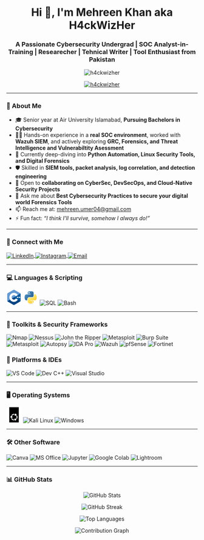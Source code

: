 <h1 align="center">Hi 👋, I'm Mehreen Khan aka H4ckWizHer</h1>
<h3 align="center">A Passionate Cybersecurity Undergrad | SOC Analyst-in-Training | Researecher | Tehnical Writer | Tool Enthusiast from Pakistan</h3>

<p align="center">
  <img src="https://komarev.com/ghpvc/?username=h4ckwizher&label=Profile%20views&color=0e75b6&style=flat" alt="h4ckwizher" />
</p>

<p align="center">
  <a href="https://github.com/ryo-ma/github-profile-trophy"><img src="https://github-profile-trophy.vercel.app/?username=h4ckwizher&theme=dracula&margin-w=15&margin-h=15&column=7" alt="h4ckwizher" /></a>
</p>

---

### 🧠 About Me

- 🎓 Senior year at Air University Islamabad, **Pursuing Bachelors in Cybersecurity**
- 👨‍💻 Hands-on experience in a **real SOC environment**, worked with **Wazuh SIEM**, and actively exploring **GRC, Forensics, and Threat Intelligence and Vulnerabiltity Asessment**
- 🔭 Currently deep-diving into **Python Automation, Linux Security Tools, and Digital Forensics**
- 🛡️ Skilled in **SIEM tools, packet analysis, log correlation, and detection engineering**
- 🤝 Open to **collaborating on CyberSec, DevSecOps, and Cloud-Native Security Projects**
- 💬 Ask me about **Best Cybersecurity Practices to secure your digital world  Forensics Tools**
- 📫 Reach me at: [mehreen.umer04@gmail.com](mailto:mehreen.umer04@gmail.com)
- ⚡ Fun fact: _“I think I'll survive, somehow I always do!”_

---

### 📡 Connect with Me

<p align="left">
  <a href="https://linkedin.com/in/mehreen umer khan" target="_blank">
    <img align="center" src="https://raw.githubusercontent.com/rahuldkjain/github-profile-readme-generator/master/src/images/icons/Social/linked-in-alt.svg" alt="LinkedIn" height="30" width="40" />
  </a>
  <a href="https://instagram.com/_mehreen.khan" target="_blank">
    <img align="center" src="https://raw.githubusercontent.com/rahuldkjain/github-profile-readme-generator/master/src/images/icons/Social/instagram.svg" alt="Instagram" height="30" width="40" />
  </a>
  <a href="mailto:mehreen.umer04@gmail.com" target="_blank">
    <img align="center" src="https://cdn-icons-png.flaticon.com/512/732/732200.png" alt="Email" height="30" width="40" />
  </a>
</p>


---

### 💻 Languages & Scripting

<p align="left">
  <img src="https://raw.githubusercontent.com/devicons/devicon/master/icons/cplusplus/cplusplus-original.svg" alt="C++" width="40" height="40"/>
  <img src="https://raw.githubusercontent.com/devicons/devicon/master/icons/python/python-original.svg" alt="Python" width="40" height="40"/>
  <img src="https://www.vectorlogo.zone/logos/mysql/mysql-icon.svg" alt="SQL" width="40" height="40"/>
  <img src="https://www.vectorlogo.zone/logos/gnu_bash/gnu_bash-icon.svg" alt="Bash" width="40" height="40"/>
</p>

---

### 🧰 Toolkits & Security Frameworks

<p align="left">
  <img src="https://www.svgrepo.com/show/374118/nmap.svg" alt="Nmap" width="40" height="40"/>
  <img src="https://www.tenable.com/sites/drupal.dmz.tenablesecurity.com/files/images/essentials/nessus.png" alt="Nessus" width="40" height="40"/>
  <img src="https://upload.wikimedia.org/wikipedia/commons/9/94/Johntheripper.png" alt="John the Ripper" width="40" height="40"/>
  <img src="https://raw.githubusercontent.com/TechXposer/metasploit-payload/main/logo/metasploit-logo.png" alt="Metasploit" width="40" height="40"/>
  <img src="https://avatars.githubusercontent.com/u/13899512?s=280&v=4" alt="Burp Suite" width="40" height="40"/>
  <img src="https://upload.wikimedia.org/wikipedia/commons/5/55/Metasploit_logo.png" alt="Metasploit" width="40" height="40"/>
  <img src="https://upload.wikimedia.org/wikipedia/commons/b/be/Autopsy_logo.png" alt="Autopsy" width="40" height="40"/>
  <img src="https://upload.wikimedia.org/wikipedia/commons/thumb/0/0c/IDA_Pro_logo.svg/2048px-IDA_Pro_logo.svg.png" alt="IDA Pro" width="40" height="40"/>
  <img src="https://wazuh.com/wp-content/uploads/2022/02/wazuh_logo_color.svg" alt="Wazuh" width="40" height="40"/>
  <img src="https://upload.wikimedia.org/wikipedia/commons/thumb/e/e3/PfSense_logo.svg/512px-PfSense_logo.svg.png" alt="pfSense" width="40" height="40"/>
  <img src="https://logowik.com/content/uploads/images/fortinet4079.jpg" alt="Fortinet" width="40" height="40"/>
</p>

### 🧠 Platforms & IDEs

<p align="left">
  <img src="https://cdn.jsdelivr.net/gh/devicons/devicon/icons/vscode/vscode-original.svg" alt="VS Code" width="40" height="40"/>
  <img src="https://upload.wikimedia.org/wikipedia/commons/1/1f/Dev-C%2B%2B_logo.png" alt="Dev C++" width="40" height="40"/>
  <img src="https://upload.wikimedia.org/wikipedia/commons/d/d9/Visual_Studio_Icon_2019.svg" alt="Visual Studio" width="40" height="40"/>
</p>

---

### 🖥️ Operating Systems

<p align="left">
  <img src="https://raw.githubusercontent.com/devicons/devicon/master/icons/ubuntu/ubuntu-plain.svg" alt="Ubuntu" width="40" height="40"/>
  <img src="https://www.kali.org/images/kali-logo.svg" alt="Kali Linux" width="40" height="40"/>
  <img src="https://upload.wikimedia.org/wikipedia/commons/4/48/Windows_logo_-_2021.svg" alt="Windows" width="40" height="40"/>
</p>

---

### 🛠️ Other Software

<p align="left">
  <img src="https://cdn.worldvectorlogo.com/logos/canva-1.svg" alt="Canva" width="40" height="40"/>
  <img src="https://upload.wikimedia.org/wikipedia/commons/4/47/Microsoft_Office_Logo_%282013-2019%29.svg" alt="MS Office" width="40" height="40"/>
  <img src="https://upload.wikimedia.org/wikipedia/commons/3/38/Jupyter_logo.svg" alt="Jupyter" width="40" height="40"/>
  <img src="https://upload.wikimedia.org/wikipedia/commons/d/d0/Google_Colaboratory_SVG_Logo.svg" alt="Google Colab" width="40" height="40"/>
  <img src="https://upload.wikimedia.org/wikipedia/commons/6/6e/Adobe_Photoshop_Lightroom_CC_logo.svg" alt="Lightroom" width="40" height="40"/>
</p>

---

### 📊 GitHub Stats

<p align="center">
  <img src="https://github-readme-stats.vercel.app/api?username=h4ckwizher&show_icons=true&theme=radical" alt="GitHub Stats"/>
</p>

<p align="center">
  <img src="https://github-readme-streak-stats.herokuapp.com/?user=h4ckwizher&theme=radical" alt="GitHub Streak"/>
</p>

<p align="center">
  <img src="https://github-readme-stats.vercel.app/api/top-langs?username=h4ckwizher&layout=compact&theme=radical" alt="Top Languages"/>
</p>

<p align="center">
  <img src="https://activity-graph.herokuapp.com/graph?username=h4ckwizher&theme=react-dark&area=true&hide_border=true" alt="Contribution Graph"/>
</p>
